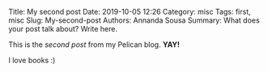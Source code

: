 Title: My second post
Date: 2019-10-05 12:26
Category: misc
Tags: first, misc
Slug: My-second-post
Authors: Annanda Sousa
Summary: What does your post talk about? Write here.

This is the *second post* from my Pelican blog. **YAY!**

I love books :)          